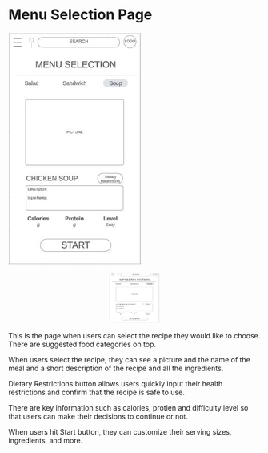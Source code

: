 # Menu Selection Page

![menu selection](menu.JPG)

<p align="center">
  <img width="100" height="100" src=menu.JPG>
</p>

This is the page when users can select the recipe they would like to choose. There are suggested food categories on top. 

When users select the recipe, they can see a picture and the name of the meal and a short description of the recipe and all the ingredients.

Dietary Restrictions button allows users quickly input their health restrictions and confirm that the recipe is safe to use.

There are key information such as calories, protien and difficulty level so that users can make their decisions to continue or not.

When users hit Start button, they can customize their serving sizes, ingredients, and more.

